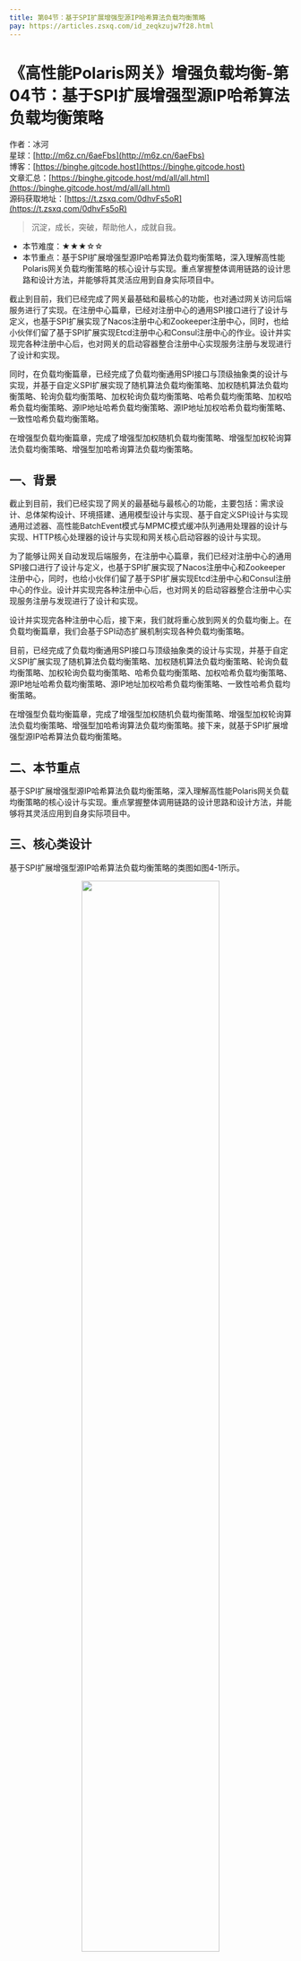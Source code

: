 ```yaml
---
title: 第04节：基于SPI扩展增强型源IP哈希算法负载均衡策略
pay: https://articles.zsxq.com/id_zeqkzujw7f28.html
---
```


# 《高性能Polaris网关》增强负载均衡-第04节：基于SPI扩展增强型源IP哈希算法负载均衡策略

作者：冰河
<br/>星球：[http://m6z.cn/6aeFbs](http://m6z.cn/6aeFbs)
<br/>博客：[https://binghe.gitcode.host](https://binghe.gitcode.host)
<br/>文章汇总：[https://binghe.gitcode.host/md/all/all.html](https://binghe.gitcode.host/md/all/all.html)
<br/>源码获取地址：[https://t.zsxq.com/0dhvFs5oR](https://t.zsxq.com/0dhvFs5oR)

> 沉淀，成长，突破，帮助他人，成就自我。

* 本节难度：★★★☆☆
* 本节重点：基于SPI扩展增强型源IP哈希算法负载均衡策略，深入理解高性能Polaris网关负载均衡策略的核心设计与实现。重点掌握整体调用链路的设计思路和设计方法，并能够将其灵活应用到自身实际项目中。

截止到目前，我们已经完成了网关最基础和最核心的功能，也对通过网关访问后端服务进行了实现。在注册中心篇章，已经对注册中心的通用SPI接口进行了设计与定义，也基于SPI扩展实现了Nacos注册中心和Zookeeper注册中心，同时，也给小伙伴们留了基于SPI扩展实现Etcd注册中心和Consul注册中心的作业。设计并实现完各种注册中心后，也对网关的启动容器整合注册中心实现服务注册与发现进行了设计和实现。

同时，在负载均衡篇章，已经完成了负载均衡通用SPI接口与顶级抽象类的设计与实现，并基于自定义SPI扩展实现了随机算法负载均衡策略、加权随机算法负载均衡策略、轮询负载均衡策略、加权轮询负载均衡策略、哈希负载均衡策略、加权哈希负载均衡策略、源IP地址哈希负载均衡策略、源IP地址加权哈希负载均衡策略、一致性哈希负载均衡策略。

在增强型负载均衡篇章，完成了增强型加权随机负载均衡策略、增强型加权轮询算法负载均衡策略、增强型加哈希询算法负载均衡策略。

## 一、背景

截止到目前，我们已经实现了网关的最基础与最核心的功能，主要包括：需求设计、总体架构设计、环境搭建、通用模型设计与实现、基于自定义SPI设计与实现通用过滤器、高性能BatchEvent模式与MPMC模式缓冲队列通用处理器的设计与实现、HTTP核心处理器的设计与实现和网关核心启动容器的设计与实现。

为了能够让网关自动发现后端服务，在注册中心篇章，我们已经对注册中心的通用SPI接口进行了设计与定义，也基于SPI扩展实现了Nacos注册中心和Zookeeper注册中心，同时，也给小伙伴们留了基于SPI扩展实现Etcd注册中心和Consul注册中心的作业。设计并实现完各种注册中心后，也对网关的启动容器整合注册中心实现服务注册与发现进行了设计和实现。

设计并实现完各种注册中心后，接下来，我们就将重心放到网关的负载均衡上。在负载均衡篇章，我们会基于SPI动态扩展机制实现各种负载均衡策略。

目前，已经完成了负载均衡通用SPI接口与顶级抽象类的设计与实现，并基于自定义SPI扩展实现了随机算法负载均衡策略、加权随机算法负载均衡策略、轮询负载均衡策略、加权轮询负载均衡策略、哈希负载均衡策略、加权哈希负载均衡策略、源IP地址哈希负载均衡策略、源IP地址加权哈希负载均衡策略、一致性哈希负载均衡策略。

在增强型负载均衡篇章，完成了增强型加权随机负载均衡策略、增强型加权轮询算法负载均衡策略、增强型加哈希询算法负载均衡策略。接下来，就基于SPI扩展增强型源IP哈希算法负载均衡策略。

## 二、本节重点

基于SPI扩展增强型源IP哈希算法负载均衡策略，深入理解高性能Polaris网关负载均衡策略的核心设计与实现。重点掌握整体调用链路的设计思路和设计方法，并能够将其灵活应用到自身实际项目中。

## 三、核心类设计

基于SPI扩展增强型源IP哈希算法负载均衡策略的类图如图4-1所示。

<div align="center">
    <img src="https://binghe.gitcode.host/images/project/gateway/2025-08-06-001.png?raw=true" width="70%">
    <br/>
</div>

可以看到，基于SPI扩展增强型源IP哈希算法负载均衡策略主要由SourceIpHashWeightServiceEnhancedLoadBalancer类实现。

**注意：本节只给大家展示网关负载均衡策略设计与实现的核心逻辑，其他代码的实现细节，大家可以自行到本节对应的源码分支进行查看，这里不再赘述。**

## 四、编码实现

本节，就对基于SPI扩展增强型源IP哈希算法负载均衡策略进行编码实现，其他代码的实现细节，大家可以自行到本节对应的源码分支进行查看，这里不再赘述。

**（1）实现SourceIpHashWeightServiceEnhancedLoadBalancer类**

SourceIpHashWeightServiceEnhancedLoadBalancer类是基于SPI扩展增强型源IP哈希算法负载均衡策略的核心实现类，主要从服务实例列表中通过增强型源IP哈希策略选择一个服务实例返回。

源码详见：polaris-loadbalancer-sourceip-hash-weight-enhanced工程下的io.binghe.polaris.loadbalancer.sourceip.hash.weight.enhanced.SourceIpHashWeightServiceEnhancedLoadBalancer。

## 查看完整文章

加入[冰河技术](https://public.zsxq.com/groups/48848484411888.html)知识星球，解锁完整技术文章、小册、视频与完整代码